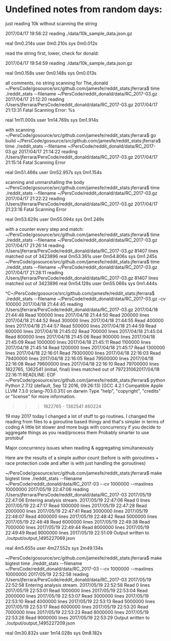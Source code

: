 # Undefined notes from random days:

just reading 10k without scanning the string

2017/04/17 19:56:22 reading ./data/10k_sample_data.json.gz

real    0m0.214s
user    0m0.210s
sys     0m0.012s

read the string first, lower, check for donald:

2017/04/17 19:54:59 reading ./data/10k_sample_data.json.gz

real    0m0.158s
user    0m0.148s
sys     0m0.013s

all comments, no string scanning for The_donald
~/PersCode/gosource/src/github.com/jamesfe/reddit_stats:jferrara$ time ./reddit_stats --filename ~/PersCode/reddit_donald/data/RC_2017-03.gz
2017/04/17 21:12:20 reading /Users/jferrara/PersCode/reddit_donald/data/RC_2017-03.gz
2017/04/17 21:13:31 Fatal Scanning Error: %s
 <nil>

 real    1m11.000s
 user    1m14.769s
 sys     0m1.914s

with scanning
 ~/PersCode/gosource/src/github.com/jamesfe/reddit_stats:jferrara$ go build
 ~/PersCode/gosource/src/github.com/jamesfe/reddit_stats:jferrara$ time ./reddit_stats --filename ~/PersCode/reddit_donald/data/RC_2017-03.gz
 2017/04/17 21:14:22 reading /Users/jferrara/PersCode/reddit_donald/data/RC_2017-03.gz
 2017/04/17 21:15:14 Fatal Scanning Error <nil>

 real    0m51.466s
 user    0m52.957s
 sys     0m1.154s


scanning and unmarshalling the body
~/PersCode/gosource/src/github.com/jamesfe/reddit_stats:jferrara$ time ./reddit_stats --filename ~/PersCode/reddit_donald/data/RC_2017-03.gz
2017/04/17 21:22:22 reading /Users/jferrara/PersCode/reddit_donald/data/RC_2017-03.gz
2017/04/17 21:23:16 Fatal Scanning Error <nil>

real    0m53.629s
user    0m55.094s
sys     0m1.249s


with a counter every step and match: 
~/PersCode/gosource/src/github.com/jamesfe/reddit_stats:jferrara$ time ./reddit_stats --filename ~/PersCode/reddit_donald/data/RC_2017-03.gz
2017/04/17 21:26:14 reading /Users/jferrara/PersCode/reddit_donald/data/RC_2017-03.gz
81407 lines matched out of 3423896
real    0m53.361s
user    0m54.806s
sys     0m1.245s
~/PersCode/gosource/src/github.com/jamesfe/reddit_stats:jferrara$ time ./reddit_stats --filename ~/PersCode/reddit_donald/data/RC_2017-03.gz
2017/04/17 21:28:11 reading /Users/jferrara/PersCode/reddit_donald/data/RC_2017-03.gz
81407 lines matched out of 3423896
real    0m54.128s
user    0m55.066s
sys     0m1.444s


^C~/PersCode/gosource/src/github.com/jamesfe/reddit_stats:jferrara$ ./reddit_stats --filename ~/PersCode/reddit_donald/data/RC_2017-03.gz -cv 100000
2017/04/18 21:44:45 reading /Users/jferrara/PersCode/reddit_donald/data/RC_2017-03.gz
2017/04/18 21:44:48 Read 100000 lines
2017/04/18 21:44:50 Read 200000 lines
2017/04/18 21:44:52 Read 300000 lines
2017/04/18 21:44:55 Read 400000 lines
2017/04/18 21:44:57 Read 500000 lines
2017/04/18 21:44:59 Read 600000 lines
2017/04/18 21:45:02 Read 700000 lines
2017/04/18 21:45:04 Read 800000 lines
2017/04/18 21:45:06 Read 900000 lines
2017/04/18 21:45:09 Read 1000000 lines
2017/04/18 21:45:11 Read 1100000 lines
2017/04/18 21:45:14 Read 1200000 lines
2017/04/18 21:45:17 Read 1300000 lines
2017/04/18 22:16:01 Read 79300000 lines
2017/04/18 22:16:03 Read 79400000 lines
2017/04/18 22:16:05 Read 79500000 lines
2017/04/18 22:16:08 Read 79600000 lines
2017/04/18 22:16:10 Read 79700000 lines
1822765, 1362541 (initial, final) lines matched out of 797231062017/04/18 22:16:11 READLINE:  EOF
~/PersCode/gosource/src/github.com/jamesfe/reddit_stats:jferrara$ python
Python 2.7.12 (default, Sep 12 2016, 09:26:13)
[GCC 4.2.1 Compatible Apple LLVM 7.3.0 (clang-703.0.31)] on darwin
Type "help", "copyright", "credits" or "license" for more information.
>>> 1822765 - 1362541
460224










19 may 2017
today I changed a lot of stuff to go routines.
I changed the reading from files to a goroutine based thingy and that's simpler in terms of coding
A little bit slower and more bugs with concurrency if you decide to aggregate things as you read/process them
Probably smarter to use protobuf

Major concurrency issues when reading & aggregating simultaneously

Here are the results of a simple author count (before is with goroutines + race protection code and after
is with just handling the goroutines)

~/PersCode/gosource/src/github.com/jamesfe/reddit_stats:jferrara$ make bigtest
time ./reddit_stats --filename ~/PersCode/reddit_donald/data/RC_2017-03 --cv 1000000 --maxlines 10000000
2017/05/19 22:47:06 reading /Users/jferrara/PersCode/reddit_donald/data/RC_2017-03
2017/05/19 22:47:06 Entering analysis stream.
2017/05/19 22:47:06 Read 0 lines
2017/05/19 22:47:17 Read 1000000 lines
2017/05/19 22:47:28 Read 2000000 lines
2017/05/19 22:47:41 Read 3000000 lines
2017/05/19 22:48:07 Read 4000000 lines
2017/05/19 22:48:42 Read 5000000 lines
2017/05/19 22:48:48 Read 6000000 lines
2017/05/19 22:49:38 Read 7000000 lines
2017/05/19 22:49:44 Read 8000000 lines
2017/05/19 22:49:49 Read 9000000 lines
2017/05/19 22:51:09 Output written to ./output/output_1495227069.json

real    4m5.655s
user    4m27.552s
sys     2m49.134s

~/PersCode/gosource/src/github.com/jamesfe/reddit_stats:jferrara$ make bigtest
time ./reddit_stats --filename ~/PersCode/reddit_donald/data/RC_2017-03 --cv 1000000 --maxlines 10000000
2017/05/19 22:52:58 reading /Users/jferrara/PersCode/reddit_donald/data/RC_2017-03
2017/05/19 22:52:58 Entering analysis stream.
2017/05/19 22:52:58 Read 0 lines
2017/05/19 22:53:01 Read 1000000 lines
2017/05/19 22:53:04 Read 2000000 lines
2017/05/19 22:53:07 Read 3000000 lines
2017/05/19 22:53:10 Read 4000000 lines
2017/05/19 22:53:13 Read 5000000 lines
2017/05/19 22:53:17 Read 6000000 lines
2017/05/19 22:53:20 Read 7000000 lines
2017/05/19 22:53:23 Read 8000000 lines
2017/05/19 22:53:26 Read 9000000 lines
2017/05/19 22:53:29 Output written to ./output/output_1495227209.json

real    0m30.832s
user    1m14.028s
sys     0m8.182s

